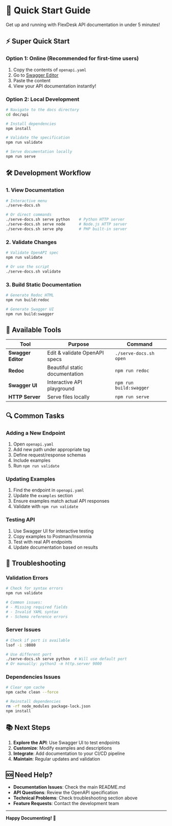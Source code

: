 # 🚀 Quick Start Guide

Get up and running with FlexDesk API documentation in under 5 minutes!

## ⚡ Super Quick Start

### Option 1: Online (Recommended for first-time users)
1. Copy the contents of `openapi.yaml`
2. Go to [Swagger Editor](https://editor.swagger.io/)
3. Paste the content
4. View your API documentation instantly!

### Option 2: Local Development
```bash
# Navigate to the docs directory
cd doc/api

# Install dependencies
npm install

# Validate the specification
npm run validate

# Serve documentation locally
npm run serve
```

## 🛠️ Development Workflow

### 1. View Documentation
```bash
# Interactive menu
./serve-docs.sh

# Or direct commands
./serve-docs.sh serve python    # Python HTTP server
./serve-docs.sh serve node      # Node.js HTTP server
./serve-docs.sh serve php       # PHP built-in server
```

### 2. Validate Changes
```bash
# Validate OpenAPI spec
npm run validate

# Or use the script
./serve-docs.sh validate
```

### 3. Build Static Documentation
```bash
# Generate Redoc HTML
npm run build:redoc

# Generate Swagger UI
npm run build:swagger
```

## 📱 Available Tools

| Tool | Purpose | Command |
|------|---------|---------|
| **Swagger Editor** | Edit & validate OpenAPI specs | `./serve-docs.sh open` |
| **Redoc** | Beautiful static documentation | `npm run redoc` |
| **Swagger UI** | Interactive API playground | `npm run build:swagger` |
| **HTTP Server** | Serve files locally | `npm run serve` |

## 🔍 Common Tasks

### Adding a New Endpoint
1. Open `openapi.yaml`
2. Add new path under appropriate tag
3. Define request/response schemas
4. Include examples
5. Run `npm run validate`

### Updating Examples
1. Find the endpoint in `openapi.yaml`
2. Update the `examples` section
3. Ensure examples match actual API responses
4. Validate with `npm run validate`

### Testing API
1. Use Swagger UI for interactive testing
2. Copy examples to Postman/Insomnia
3. Test with real API endpoints
4. Update documentation based on results

## 🚨 Troubleshooting

### Validation Errors
```bash
# Check for syntax errors
npm run validate

# Common issues:
# - Missing required fields
# - Invalid YAML syntax
# - Schema reference errors
```

### Server Issues
```bash
# Check if port is available
lsof -i :8080

# Use different port
./serve-docs.sh serve python  # Will use default port
# Or manually: python3 -m http.server 9000
```

### Dependencies Issues
```bash
# Clear npm cache
npm cache clean --force

# Reinstall dependencies
rm -rf node_modules package-lock.json
npm install
```

## 📚 Next Steps

1. **Explore the API**: Use Swagger UI to test endpoints
2. **Customize**: Modify examples and descriptions
3. **Integrate**: Add documentation to your CI/CD pipeline
4. **Maintain**: Regular updates and validation

## 🆘 Need Help?

- **Documentation Issues**: Check the main README.md
- **API Questions**: Review the OpenAPI specification
- **Technical Problems**: Check troubleshooting section above
- **Feature Requests**: Contact the development team

---

**Happy Documenting! 🎉** 